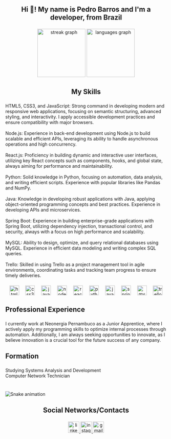 <h2 align="center">Hi 👋! My name is Pedro Barros and I'm a developer, from Brazil</h2>

###

<div align="center">
  <img src="https://streak-stats.demolab.com?user=pedrin04x&locale=en&mode=daily&theme=dracula&hide_border=false&border_radius=5" height="150" alt="streak graph"  />
  <img src="https://github-readme-stats.vercel.app/api/top-langs?username=pedrin04x&locale=en&hide_title=false&layout=compact&card_width=320&langs_count=5&theme=dracula&hide_border=false" height="150" alt="languages graph"  />
</div>

###

<h2 align="center">My Skills</h2>

###

<p align="left">HTML5, CSS3, and JavaScript: Strong command in developing modern and responsive web applications, focusing on semantic structuring, advanced styling, and interactivity. I apply accessible development practices and ensure compatibility with major browsers.<br><br>Node.js: Experience in back-end development using Node.js to build scalable and efficient APIs, leveraging its ability to handle asynchronous operations and high concurrency.<br><br>React.js: Proficiency in building dynamic and interactive user interfaces, utilizing key React concepts such as components, hooks, and global state, always aiming for performance and maintainability.<br><br>Python: Solid knowledge in Python, focusing on automation, data analysis, and writing efficient scripts. Experience with popular libraries like Pandas and NumPy.<br><br>Java: Knowledge in developing robust applications with Java, applying object-oriented programming concepts and best practices. Experience in developing APIs and microservices.<br><br>Spring Boot: Experience in building enterprise-grade applications with Spring Boot, utilizing dependency injection, transactional control, and security, always with a focus on high performance and scalability.<br><br>MySQL: Ability to design, optimize, and query relational databases using MySQL. Experience in efficient data modeling and writing complex SQL queries.<br><br>Trello: Skilled in using Trello as a project management tool in agile environments, coordinating tasks and tracking team progress to ensure timely deliveries.</p>

###

<div align="center">
  <img src="https://cdn.jsdelivr.net/gh/devicons/devicon/icons/html5/html5-original.svg" height="30" alt="html5 logo"  />
  <img width="12" />
  <img src="https://cdn.jsdelivr.net/gh/devicons/devicon/icons/css3/css3-original.svg" height="30" alt="css3 logo"  />
  <img width="12" />
  <img src="https://cdn.jsdelivr.net/gh/devicons/devicon/icons/javascript/javascript-original.svg" height="30" alt="javascript logo"  />
  <img width="12" />
  <img src="https://cdn.jsdelivr.net/gh/devicons/devicon/icons/nodejs/nodejs-original-wordmark.svg" height="30" alt="nodejs logo"  />
  <img width="12" />
  <img src="https://cdn.jsdelivr.net/gh/devicons/devicon/icons/react/react-original.svg" height="30" alt="react logo"  />
  <img width="12" />
  <img src="https://cdn.jsdelivr.net/gh/devicons/devicon/icons/python/python-original.svg" height="30" alt="python logo"  />
  <img width="12" />
  <img src="https://cdn.jsdelivr.net/gh/devicons/devicon/icons/java/java-original.svg" height="30" alt="java logo"  />
  <img width="12" />
  <img src="https://cdn.jsdelivr.net/gh/devicons/devicon/icons/spring/spring-original.svg" height="30" alt="spring logo"  />
  <img width="12" />
  <img src="https://cdn.jsdelivr.net/gh/devicons/devicon/icons/mysql/mysql-original.svg" height="30" alt="mysql logo"  />
  <img width="12" />
  <img src="https://cdn.jsdelivr.net/gh/devicons/devicon/icons/trello/trello-plain.svg" height="30" alt="trello logo"  />
</div>

###

<h2 align="left">Professional Experience</h2>

###

<p align="left">I currently work at Neonergia Pernambuco as a Junior Apprentice, where I actively apply my programming skills to optimize internal processes through automation. Additionally, I am always seeking opportunities to innovate, as I believe innovation is a crucial tool for the future success of any company.</p>

###

<h2 align="left">Formation</h2>

###

<p align="left">Studying Systems Analysis and Development<br>Computer Network Technician</p>

###

<br clear="both">

<img src="https://raw.githubusercontent.com/pedrin04x/pedrin04x/output/snake.svg" alt="Snake animation" />

###

<h2 align="center">Social Networks/Contacts</h2>

###

<div align="center">
  <a href="https://www.linkedin.com/in/pedro-barros-39996419b/" target="_blank">
    <img src="https://img.shields.io/static/v1?message=LinkedIn&logo=linkedin&label=&color=0077B5&logoColor=white&labelColor=&style=for-the-badge" height="35" alt="linkedin logo"  />
  </a>
  <a href="https://www.instagram.com/pedriin_rb/" target="_blank">
    <img src="https://img.shields.io/static/v1?message=Instagram&logo=instagram&label=&color=E4405F&logoColor=white&labelColor=&style=for-the-badge" height="35" alt="instagram logo"  />
  </a>
  <img src="https://img.shields.io/static/v1?message=Gmail&logo=gmail&label=&color=D14836&logoColor=white&labelColor=&style=for-the-badge" height="35" alt="gmail logo"  />
</div>

###
